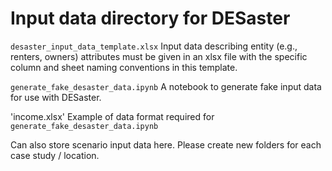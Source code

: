 # Input data directory for DESaster

`desaster_input_data_template.xlsx` Input data describing entity (e.g., renters, owners) attributes must be given in an xlsx file with the specific column and sheet naming conventions in this template.

`generate_fake_desaster_data.ipynb` A notebook to generate fake input data for use with DESaster.

'income.xlsx' Example of data format required for `generate_fake_desaster_data.ipynb` 

Can also store scenario input data here. Please create new folders for each case study / location.
